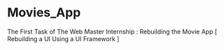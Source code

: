 # Movies_App
The First Task of The Web Master Internship : Rebuilding the Movie App [ Rebuilding a UI Using a UI Framework ]
